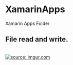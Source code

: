 # XamarinApps
Xamarin Apps Folder

File read and write.
-----------------------
</br>
<a href="https://imgur.com/wgFsCoN"><img src="https://i.imgur.com/wgFsCoN.png" title="source: imgur.com" /></a>

